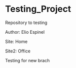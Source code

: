 # Testing_Project
Repository to testing

Author: Elio Espinel

Site: Home

Site2: Office

Testing for new brach
